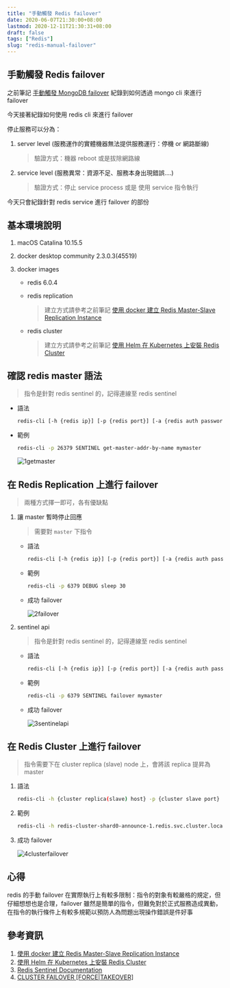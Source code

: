 ```yaml
---
title: "手動觸發 Redis failover"
date: 2020-06-07T21:30:00+08:00
lastmod: 2020-12-11T21:30:31+08:00
draft: false
tags: ["Redis"]
slug: "redis-manual-failover"
---
```


## 手動觸發 Redis failover

之前筆記 [手動觸發 MongoDB failover](/mongodb-manual-failover) 紀錄到如何透過 mongo cli 來進行 failover

今天接著紀錄如何使用 redis cli 來進行 failover

停止服務可以分為：

1. server level (服務運作的實體機器無法提供服務運行：停機 or 網路斷線)

    > 驗證方式：機器 reboot 或是拔除網路線

2. service level (服務異常：資源不足、服務本身出現錯誤....)

    > 驗證方式：停止 service process 或是 使用 service 指令執行

今天只會紀錄針對 redis service 進行 failover 的部份

## 基本環境說明

1. macOS Catalina 10.15.5
2. docker desktop community 2.3.0.3(45519)
3. docker images

    - redis 6.0.4
    - redis replication

        > 建立方式請參考之前筆記 [使用 docker 建立 Redis Master-Slave Replication Instance](/docker-redis-master-slave-replication/)

    - redis cluster

        > 建立方式請參考之前筆記 [使用 Helm 在 Kubernetes 上安裝 Redis Cluster](/mac-helm-kubernetes-redis-cluster/)

## 確認 redis master 語法

> 指令是針對 redis sentinel 的，記得連線至 redis sentinel

- 語法

    ```bash
    redis-cli [-h {redis ip}] [-p {redis port}] [-a {redis auth password}] SENTINEL get-master-addr-by-name {master name}
    ```

- 範例

    ```bash
    redis-cli -p 26379 SENTINEL get-master-addr-by-name mymaster
    ```

    ![1getmaster](https://user-images.githubusercontent.com/3851540/83971312-660cb800-a90d-11ea-8ad7-f7d598d022f4.jpg)

## 在 Redis Replication 上進行 failover

> 兩種方式擇一即可，各有優缺點

1. 讓 master 暫時停止回應

    > 需要對 `master` 下指令

    - 語法

        ```bash
        redis-cli [-h {redis ip}] [-p {redis port}] [-a {redis auth password}] DEBUG sleep {秒數}
        ```

    - 範例

        ```bash
        redis-cli -p 6379 DEBUG sleep 30
        ```

    - 成功 failover

        ![2failover](https://user-images.githubusercontent.com/3851540/83971313-673de500-a90d-11ea-9bd0-1dc4152070dd.jpg)

2. sentinel api

    > 指令是針對 redis sentinel 的，記得連線至 redis sentinel

    - 語法

        ```bash
        redis-cli [-h {redis ip}] [-p {redis port}] [-a {redis auth password}] SENTINEL failover {master name}
        ```

    - 範例

        ```bash
        redis-cli -p 6379 SENTINEL failover mymaster
        ```

    - 成功 failover

        ![3sentinelapi](https://user-images.githubusercontent.com/3851540/83971314-67d67b80-a90d-11ea-8115-a56622ec1f29.jpg)

## 在 Redis Cluster 上進行 failover

> 指令需要下在 cluster replica (slave) node 上，會將該 replica 提昇為 master

1. 語法

    ```bash
    redis-cli -h {cluster replica(slave) host} -p {cluster slave port} cluster failover
    ```

2. 範例

    ```bash
    redis-cli -h redis-cluster-shard0-announce-1.redis.svc.cluster.local -p 6379 cluster failover
    ```

3. 成功 failover

    ![4clusterfailover](https://user-images.githubusercontent.com/3851540/83971315-686f1200-a90d-11ea-8cf5-f1be0d379e09.jpg)

## 心得

redis 的手動 failover 在實際執行上有較多限制：指令的對象有較嚴格的規定，但仔細想想也是合理，failover 雖然是簡單的指令，但難免對於正式服務造成異動，在指令的執行條件上有較多規範以預防人為問題出現操作錯誤是件好事

## 參考資訊

1. [使用 docker 建立 Redis Master-Slave Replication Instance](/docker-redis-master-slave-replication/)
2. [使用 Helm 在 Kubernetes 上安裝 Redis Cluster](/mac-helm-kubernetes-redis-cluster/)
3. [Redis Sentinel Documentation](https://redis.io/topics/sentinel)
4. [CLUSTER FAILOVER [FORCE|TAKEOVER]](https://redis.io/commands/cluster-failover)
